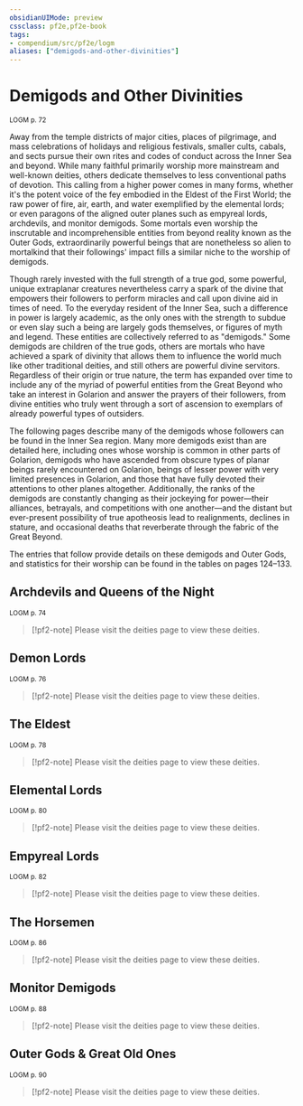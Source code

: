 ```yaml
---
obsidianUIMode: preview
cssclass: pf2e,pf2e-book
tags:
- compendium/src/pf2e/logm
aliases: ["demigods-and-other-divinities"]
---
```

# Demigods and Other Divinities
<sup>LOGM p. 72</sup>

Away from the temple districts of major cities, places of pilgrimage, and mass celebrations of holidays and religious festivals, smaller cults, cabals, and sects pursue their own rites and codes of conduct across the Inner Sea and beyond. While many faithful primarily worship more mainstream and well-known deities, others dedicate themselves to less conventional paths of devotion. This calling from a higher power comes in many forms, whether it's the potent voice of the fey embodied in the Eldest of the First World; the raw power of fire, air, earth, and water exemplified by the elemental lords; or even paragons of the aligned outer planes such as empyreal lords, archdevils, and monitor demigods. Some mortals even worship the inscrutable and incomprehensible entities from beyond reality known as the Outer Gods, extraordinarily powerful beings that are nonetheless so alien to mortalkind that their followings' impact fills a similar niche to the worship of demigods.

Though rarely invested with the full strength of a true god, some powerful, unique extraplanar creatures nevertheless carry a spark of the divine that empowers their followers to perform miracles and call upon divine aid in times of need. To the everyday resident of the Inner Sea, such a difference in power is largely academic, as the only ones with the strength to subdue or even slay such a being are largely gods themselves, or figures of myth and legend. These entities are collectively referred to as "demigods." Some demigods are children of the true gods, others are mortals who have achieved a spark of divinity that allows them to influence the world much like other traditional deities, and still others are powerful divine servitors. Regardless of their origin or true nature, the term has expanded over time to include any of the myriad of powerful entities from the Great Beyond who take an interest in Golarion and answer the prayers of their followers, from divine entities who truly went through a sort of ascension to exemplars of already powerful types of outsiders.

The following pages describe many of the demigods whose followers can be found in the Inner Sea region. Many more demigods exist than are detailed here, including ones whose worship is common in other parts of Golarion, demigods who have ascended from obscure types of planar beings rarely encountered on Golarion, beings of lesser power with very limited presences in Golarion, and those that have fully devoted their attentions to other planes altogether. Additionally, the ranks of the demigods are constantly changing as their jockeying for power—their alliances, betrayals, and competitions with one another—and the distant but ever-present possibility of true apotheosis lead to realignments, declines in stature, and occasional deaths that reverberate through the fabric of the Great Beyond.

The entries that follow provide details on these demigods and Outer Gods, and statistics for their worship can be found in the tables on pages 124–133.

## Archdevils and Queens of the Night
<sup>LOGM p. 74</sup>

> [!pf2-note]
> Please visit the deities page to view these deities.

## Demon Lords
<sup>LOGM p. 76</sup>

> [!pf2-note]
> Please visit the deities page to view these deities.

## The Eldest
<sup>LOGM p. 78</sup>

> [!pf2-note]
> Please visit the deities page to view these deities.

## Elemental Lords
<sup>LOGM p. 80</sup>

> [!pf2-note]
> Please visit the deities page to view these deities.

## Empyreal Lords
<sup>LOGM p. 82</sup>

> [!pf2-note]
> Please visit the deities page to view these deities.

## The Horsemen
<sup>LOGM p. 86</sup>

> [!pf2-note]
> Please visit the deities page to view these deities.

## Monitor Demigods
<sup>LOGM p. 88</sup>

> [!pf2-note]
> Please visit the deities page to view these deities.

## Outer Gods & Great Old Ones
<sup>LOGM p. 90</sup>

> [!pf2-note]
> Please visit the deities page to view these deities.